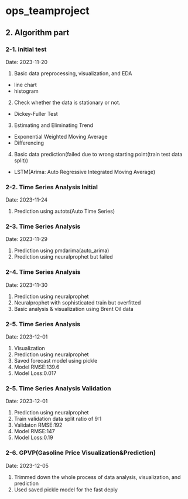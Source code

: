 # ops_teamproject

## 2. Algorithm part
### 2-1. initial test
Date: 2023-11-20
1. Basic data preprocessing, visualization, and EDA
  - line chart
  - histogram
2. Check whether the data is stationary or not.
  - Dickey-Fuller Test
3. Estimating and Eliminating Trend
  - Exponential Weighted Moving Average
  - Differencing
4. Basic data prediction(failed due to wrong starting point(train test data split))
- LSTM(Arima: Auto Regressive Integrated Moving Average)

### 2-2. Time Series Analysis Initial
Date: 2023-11-24
1. Prediction using autots(Auto Time Series)

### 2-3. Time Series Analysis 
Date: 2023-11-29
1. Prediction using pmdarima(auto_arima)
2. Prediction using neuralprophet but failed

### 2-4. Time Series Analysis 
Date: 2023-11-30
1. Prediction using neuralprophet
2. Neuralprophet with sophisticated train but overfitted
3. Basic analysis & visualization using Brent Oil data

### 2-5. Time Series Analysis 
Date: 2023-12-01
1. Visualization
2. Prediction using neuralprophet
3. Saved forecast model using pickle
4. Model RMSE:139.6
5. Model Loss:0.017

### 2-5. Time Series Analysis Validation 
Date: 2023-12-01
1. Prediction using neuralprophet
2. Train validation data split ratio of 9:1
3. Validaton RMSE:192
4. Model RMSE:147
5. Model Loss:0.19

### 2-6. GPVP(Gasoline Price Visualization&Prediction) 
Date: 2023-12-05
1. Trimmed down the whole process of data analysis, visualization, and prediction
2. Used saved pickle model for the fast deply
